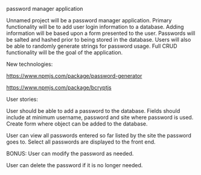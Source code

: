 password manager application

Unnamed project will be a password manager application. Primary functionality will be to add user login information to a database. Adding information will be based upon a form presented to the user. Passwords will be salted and hashed prior to being stored in the database. Users will also be able to randomly generate strings for password usage. Full CRUD functionality will be the goal of the application. 

New technologies:

https://www.npmjs.com/package/password-generator

https://www.npmjs.com/package/bcryptjs

User stories:

User should be able to add a password to the database. Fields should include at minimum username, password and site where password is used. 
    Create form where object can be added to the database.

User can view all passwords entered so far listed by the site the password goes to. 
    Select all passwords are displayed to the front end.


BONUS:
User can modify the password as needed. 


User can delete the password if it is no longer needed. 